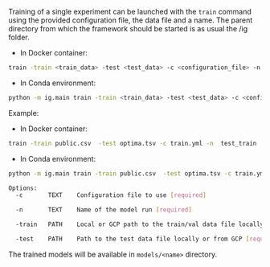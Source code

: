 Training of a single experiment can be launched with the `train` command using the provided configuration file,
the data file and a name. The parent directory from which the framework should be started is as
usual the /ig folder.

- In Docker container:
```bash
train -train <train_data> -test <test_data> -c <configuration_file> -n <name>
```
- In Conda environment:
```bash
python -m ig.main train -train <train_data> -test <test_data> -c <configuration_file> -n <name>
```

Example:

- In Docker container:
```bash
train -train public.csv  -test optima.tsv -c train.yml -n  test_train
```
- In Conda environment:
```bash
python -m ig.main train -train public.csv  -test optima.tsv -c train.yml -n  test_train
```

```bash
Options:
  -c       TEXT    Configuration file to use [required]

  -n       TEXT    Name of the model run [required]

  -train   PATH    Local or GCP path to the train/val data file locally or from GCP  [required]

  -test    PATH    Path to the test data file locally or from GCP [required]
```

The trained models will be available in `models/<name>` directory.
